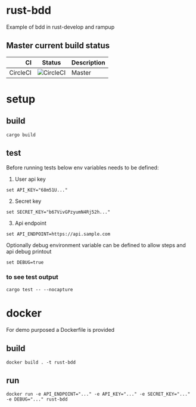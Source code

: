 # rust-bdd
Example of bdd in rust-develop and rampup

## Master current build status

| CI | Status | Description |
|---:|:------:|:------------|
| CircleCI | ![CircleCI](https://circleci.com/gh/dkijania/rust-bdd.svg?style=shield) | Master |

# setup

## build

`cargo build`

## test

Before running tests below env variables needs to be defined:

1. User api key
```
set API_KEY="68m51U..."
```
2. Secret key
```
set SECRET_KEY="b67VivGPzyumN4Rj52h..."
```
3. Api endpoint
```
set API_ENDPOINT=https://api.sample.com
```

Optionally debug environment variable can be defined to allow steps and api debug printout
```
set DEBUG=true
```

### to see test output

`cargo test -- --nocapture`

# docker

For demo purposed a Dockerfile is provided

## build

`docker build . -t rust-bdd`

## run

```
docker run -e API_ENDPOINT="..." -e API_KEY="..." -e SECRET_KEY="..." -e DEBUG="..." rust-bdd
```
